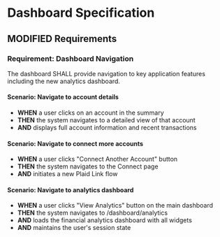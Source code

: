 # Dashboard Specification

## MODIFIED Requirements

### Requirement: Dashboard Navigation
The dashboard SHALL provide navigation to key application features including the new analytics dashboard.

#### Scenario: Navigate to account details
- **WHEN** a user clicks on an account in the summary
- **THEN** the system navigates to a detailed view of that account
- **AND** displays full account information and recent transactions

#### Scenario: Navigate to connect more accounts
- **WHEN** a user clicks "Connect Another Account" button
- **THEN** the system navigates to the Connect page
- **AND** initiates a new Plaid Link flow

#### Scenario: Navigate to analytics dashboard
- **WHEN** a user clicks "View Analytics" button on the main dashboard
- **THEN** the system navigates to /dashboard/analytics
- **AND** loads the financial analytics dashboard with all widgets
- **AND** maintains the user's session state

